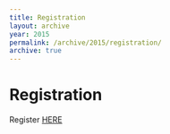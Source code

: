 ```yaml
---
title: Registration
layout: archive
year: 2015
permalink: /archive/2015/registration/
archive: true
---
```

# Registration

Register [HERE](https://www.eventbrite.com/e/bsidesvienna-2015-tickets-19155639032)
